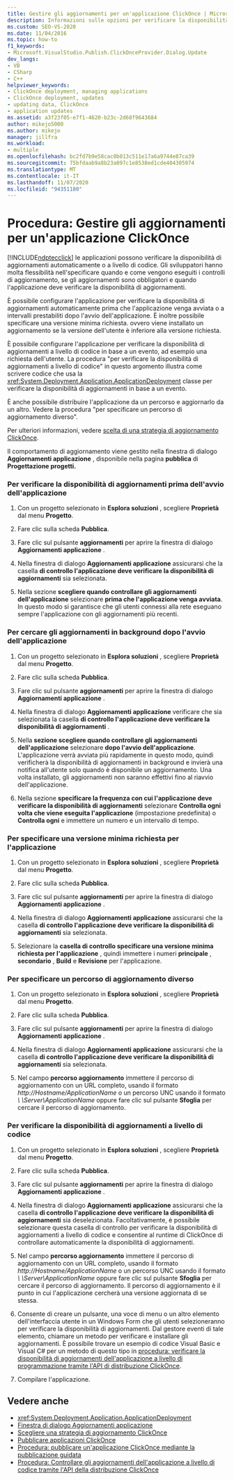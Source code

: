 ```yaml
---
title: Gestire gli aggiornamenti per un'applicazione ClickOnce | Microsoft Docs
description: Informazioni sulle opzioni per verificare la disponibilità di aggiornamenti automaticamente o a livello di codice per le applicazioni ClickOnce.
ms.custom: SEO-VS-2020
ms.date: 11/04/2016
ms.topic: how-to
f1_keywords:
- Microsoft.VisualStudio.Publish.ClickOnceProvider.Dialog.Update
dev_langs:
- VB
- CSharp
- C++
helpviewer_keywords:
- ClickOnce deployment, managing applications
- ClickOnce deployment, updates
- updating data, ClickOnce
- application updates
ms.assetid: a3f23f05-e7f1-4620-b23c-2d68f9643684
author: mikejo5000
ms.author: mikejo
manager: jillfra
ms.workload:
- multiple
ms.openlocfilehash: bc2fd7b9e58cac0b013c511e17a6a9744e87ca39
ms.sourcegitcommit: 75bfdaab9a8b23a097c1e8538ed1cde404305974
ms.translationtype: MT
ms.contentlocale: it-IT
ms.lasthandoff: 11/07/2020
ms.locfileid: "94351180"
---
```

# <a name="how-to-manage-updates-for-a-clickonce-application"></a>Procedura: Gestire gli aggiornamenti per un'applicazione ClickOnce
[!INCLUDE[ndptecclick](../deployment/includes/ndptecclick_md.md)] le applicazioni possono verificare la disponibilità di aggiornamenti automaticamente o a livello di codice. Gli sviluppatori hanno molta flessibilità nell'specificare quando e come vengono eseguiti i controlli di aggiornamento, se gli aggiornamenti sono obbligatori e quando l'applicazione deve verificare la disponibilità di aggiornamenti.

 È possibile configurare l'applicazione per verificare la disponibilità di aggiornamenti automaticamente prima che l'applicazione venga avviata o a intervalli prestabiliti dopo l'avvio dell'applicazione. È inoltre possibile specificare una versione minima richiesta. ovvero viene installato un aggiornamento se la versione dell'utente è inferiore alla versione richiesta.

 È possibile configurare l'applicazione per verificare la disponibilità di aggiornamenti a livello di codice in base a un evento, ad esempio una richiesta dell'utente. La procedura "per verificare la disponibilità di aggiornamenti a livello di codice" in questo argomento illustra come scrivere codice che usa la <xref:System.Deployment.Application.ApplicationDeployment> classe per verificare la disponibilità di aggiornamenti in base a un evento.

 È anche possibile distribuire l'applicazione da un percorso e aggiornarlo da un altro. Vedere la procedura "per specificare un percorso di aggiornamento diverso".

 Per ulteriori informazioni, vedere [scelta di una strategia di aggiornamento ClickOnce](../deployment/choosing-a-clickonce-update-strategy.md).

 Il comportamento di aggiornamento viene gestito nella finestra di dialogo **Aggiornamenti applicazione** , disponibile nella pagina **pubblica** di **Progettazione progetti.**

### <a name="to-check-for-updates-before-the-application-starts"></a>Per verificare la disponibilità di aggiornamenti prima dell'avvio dell'applicazione

1. Con un progetto selezionato in **Esplora soluzioni** , scegliere **Proprietà** dal menu **Progetto**.

2. Fare clic sulla scheda **Pubblica**.

3. Fare clic sul pulsante **aggiornamenti** per aprire la finestra di dialogo **Aggiornamenti applicazione** .

4. Nella finestra di dialogo **Aggiornamenti applicazione** assicurarsi che la casella **di controllo l'applicazione deve verificare la disponibilità di aggiornamenti** sia selezionata.

5. Nella sezione **scegliere quando controllare gli aggiornamenti dell'applicazione** selezionare **prima che l'applicazione venga avviata**. In questo modo si garantisce che gli utenti connessi alla rete eseguano sempre l'applicazione con gli aggiornamenti più recenti.

### <a name="to-check-for-updates-in-the-background-after-the-application-starts"></a>Per cercare gli aggiornamenti in background dopo l'avvio dell'applicazione

1. Con un progetto selezionato in **Esplora soluzioni** , scegliere **Proprietà** dal menu **Progetto**.

2. Fare clic sulla scheda **Pubblica**.

3. Fare clic sul pulsante **aggiornamenti** per aprire la finestra di dialogo **Aggiornamenti applicazione** .

4. Nella finestra di dialogo **Aggiornamenti applicazione** verificare che sia selezionata la casella **di controllo l'applicazione deve verificare la disponibilità di aggiornamenti** .

5. Nella **sezione scegliere quando controllare gli aggiornamenti dell'applicazione** selezionare **dopo l'avvio dell'applicazione**. L'applicazione verrà avviata più rapidamente in questo modo, quindi verificherà la disponibilità di aggiornamenti in background e invierà una notifica all'utente solo quando è disponibile un aggiornamento. Una volta installato, gli aggiornamenti non saranno effettivi fino al riavvio dell'applicazione.

6. Nella sezione **specificare la frequenza con cui l'applicazione deve verificare la disponibilità di aggiornamenti** selezionare **Controlla ogni volta che viene eseguita l'applicazione** (impostazione predefinita) o **Controlla ogni** e immettere un numero e un intervallo di tempo.

### <a name="to-specify-a-minimum-required-version-for-the-application"></a>Per specificare una versione minima richiesta per l'applicazione

1. Con un progetto selezionato in **Esplora soluzioni** , scegliere **Proprietà** dal menu **Progetto**.

2. Fare clic sulla scheda **Pubblica**.

3. Fare clic sul pulsante **aggiornamenti** per aprire la finestra di dialogo **Aggiornamenti applicazione** .

4. Nella finestra di dialogo **Aggiornamenti applicazione** assicurarsi che la casella **di controllo l'applicazione deve verificare la disponibilità di aggiornamenti** sia selezionata.

5. Selezionare la **casella di controllo specificare una versione minima richiesta per l'applicazione** , quindi immettere i numeri **principale** , **secondario** , **Build** e **Revisione** per l'applicazione.

### <a name="to-specify-a-different-update-location"></a>Per specificare un percorso di aggiornamento diverso

1. Con un progetto selezionato in **Esplora soluzioni** , scegliere **Proprietà** dal menu **Progetto**.

2. Fare clic sulla scheda **Pubblica**.

3. Fare clic sul pulsante **aggiornamenti** per aprire la finestra di dialogo **Aggiornamenti applicazione** .

4. Nella finestra di dialogo **Aggiornamenti applicazione** assicurarsi che la casella **di controllo l'applicazione deve verificare la disponibilità di aggiornamenti** sia selezionata.

5. Nel campo **percorso aggiornamento** immettere il percorso di aggiornamento con un URL completo, usando il formato *http://Hostname/ApplicationName* o un percorso UNC usando il formato *\\ \Server\ApplicationName* oppure fare clic sul pulsante **Sfoglia** per cercare il percorso di aggiornamento.

### <a name="to-check-for-updates-programmatically"></a>Per verificare la disponibilità di aggiornamenti a livello di codice

1. Con un progetto selezionato in **Esplora soluzioni** , scegliere **Proprietà** dal menu **Progetto**.

2. Fare clic sulla scheda **Pubblica**.

3. Fare clic sul pulsante **aggiornamenti** per aprire la finestra di dialogo **Aggiornamenti applicazione** .

4. Nella finestra di dialogo **Aggiornamenti applicazione** assicurarsi che la casella **di controllo l'applicazione deve verificare la disponibilità di aggiornamenti** sia deselezionata. Facoltativamente, è possibile selezionare questa casella di controllo per verificare la disponibilità di aggiornamenti a livello di codice e consentire al runtime di ClickOnce di controllare automaticamente la disponibilità di aggiornamenti.

5. Nel campo **percorso aggiornamento** immettere il percorso di aggiornamento con un URL completo, usando il formato *http://Hostname/ApplicationName* o un percorso UNC usando il formato *\\ \Server\ApplicationName* oppure fare clic sul pulsante **Sfoglia** per cercare il percorso di aggiornamento. Il percorso di aggiornamento è il punto in cui l'applicazione cercherà una versione aggiornata di se stessa.

6. Consente di creare un pulsante, una voce di menu o un altro elemento dell'interfaccia utente in un Windows Form che gli utenti selezioneranno per verificare la disponibilità di aggiornamenti. Dal gestore eventi di tale elemento, chiamare un metodo per verificare e installare gli aggiornamenti. È possibile trovare un esempio di codice Visual Basic e Visual C# per un metodo di questo tipo in [procedura: verificare la disponibilità di aggiornamenti dell'applicazione a livello di programmazione tramite l'API di distribuzione ClickOnce](../deployment/how-to-check-for-application-updates-programmatically-using-the-clickonce-deployment-api.md).

7. Compilare l'applicazione.

## <a name="see-also"></a>Vedere anche
- <xref:System.Deployment.Application.ApplicationDeployment>
- [Finestra di dialogo Aggiornamenti applicazione](/previous-versions/visualstudio/visual-studio-2010/axw1fa38(v=vs.100))
- [Scegliere una strategia di aggiornamento ClickOnce](../deployment/choosing-a-clickonce-update-strategy.md)
- [Pubblicare applicazioni ClickOnce](../deployment/publishing-clickonce-applications.md)
- [Procedura: pubblicare un'applicazione ClickOnce mediante la pubblicazione guidata](../deployment/how-to-publish-a-clickonce-application-using-the-publish-wizard.md)
- [Procedura: Controllare gli aggiornamenti dell'applicazione a livello di codice tramite l'API della distribuzione ClickOnce](../deployment/how-to-check-for-application-updates-programmatically-using-the-clickonce-deployment-api.md)
